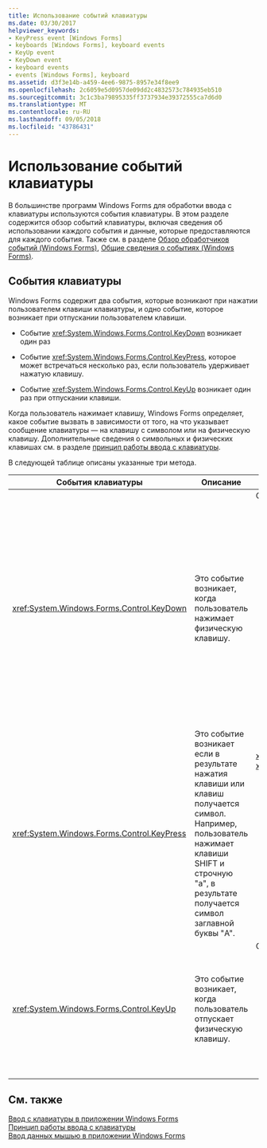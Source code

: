 ```yaml
---
title: Использование событий клавиатуры
ms.date: 03/30/2017
helpviewer_keywords:
- KeyPress event [Windows Forms]
- keyboards [Windows Forms], keyboard events
- KeyUp event
- KeyDown event
- keyboard events
- events [Windows Forms], keyboard
ms.assetid: d3f3e14b-a459-4ee6-9875-8957e34f8ee9
ms.openlocfilehash: 2c6059e5d0957de09dd2c4832573c784935eb510
ms.sourcegitcommit: 3c1c3ba79895335ff3737934e39372555ca7d6d0
ms.translationtype: MT
ms.contentlocale: ru-RU
ms.lasthandoff: 09/05/2018
ms.locfileid: "43786431"
---
```

# <a name="using-keyboard-events"></a>Использование событий клавиатуры
В большинстве программ Windows Forms для обработки ввода с клавиатуры используются события клавиатуры. В этом разделе содержится обзор событий клавиатуры, включая сведения об использовании каждого события и данные, которые предоставляются для каждого события.  Также см. в разделе [Обзор обработчиков событий (Windows Forms)](https://msdn.microsoft.com/library/be6fx1bb\(v=vs.110\)), [Общие сведения о событиях (Windows Forms)](https://msdn.microsoft.com/library/1h12f09z\(v=vs.110\)).  
  
## <a name="keyboard-events"></a>События клавиатуры  
 Windows Forms содержит два события, которые возникают при нажатии пользователем клавиши клавиатуры, и одно событие, которое возникает при отпускании пользователем клавиши.  
  
-   Событие <xref:System.Windows.Forms.Control.KeyDown> возникает один раз  
  
-   Событие <xref:System.Windows.Forms.Control.KeyPress>, которое может встречаться несколько раз, если пользователь удерживает нажатую клавишу.  
  
-   Событие <xref:System.Windows.Forms.Control.KeyUp> возникает один раз при отпускании клавиши.  
  
 Когда пользователь нажимает клавишу, Windows Forms определяет, какое событие вызвать в зависимости от того, на что указывает сообщение клавиатуры — на клавишу с символом или на физическую клавишу. Дополнительные сведения о символьных и физических клавишах см. в разделе [принцип работы ввода с клавиатуры](../../../docs/framework/winforms/how-keyboard-input-works.md).  
  
 В следующей таблице описаны указанные три метода.  
  
|События клавиатуры|Описание|Результаты|  
|--------------------|-----------------|-------------|  
|<xref:System.Windows.Forms.Control.KeyDown>|Это событие возникает, когда пользователь нажимает физическую клавишу.|Обработчик <xref:System.Windows.Forms.Control.KeyDown> получает:<br /><br /> <ul><li>Параметр <xref:System.Windows.Forms.KeyEventArgs>, который предоставляет свойство <xref:System.Windows.Forms.KeyEventArgs.KeyCode%2A> (указывающее на физическую клавишу клавиатуры).</li><li>Свойство <xref:System.Windows.Forms.KeyEventArgs.Modifiers%2A> (SHIFT, CTRL или ALT).</li><li>Свойство <xref:System.Windows.Forms.KeyEventArgs.KeyData%2A> (которое объединяет код клавиши и модификатор). Параметр <xref:System.Windows.Forms.KeyEventArgs> также предоставляет:<br /><br /> <ul><li>Свойство <xref:System.Windows.Forms.KeyEventArgs.Handled%2A>, которое может быть задано для предотвращения получения кода клавиши базовым элементом управления.</li><li>Свойство <xref:System.Windows.Forms.KeyEventArgs.SuppressKeyPress%2A>, которое может использоваться для подавления событий <xref:System.Windows.Forms.Control.KeyPress> и <xref:System.Windows.Forms.Control.KeyUp> для данного нажатия клавиши.</li></ul></li></ul>|  
|<xref:System.Windows.Forms.Control.KeyPress>|Это событие возникает если в результате нажатия клавиши или клавиш получается символ. Например, пользователь нажимает клавиши SHIFT и строчную "a", в результате получается символ заглавной буквы "A".|<xref:System.Windows.Forms.Control.KeyPress> возникает после <xref:System.Windows.Forms.Control.KeyDown>.<br /><br /> <ul><li>Обработчик <xref:System.Windows.Forms.Control.KeyPress> получает:</li><li>Параметр <xref:System.Windows.Forms.KeyPressEventArgs>, который содержит код символа нажатой клавиши. Этот код является уникальным для каждой комбинации клавиш символа и модификатора.<br /><br />     Например клавиша "A" создаст <br /><br /> <ul><li>код символа 65, если она нажата при нажатой клавише "SHIFT"</li><li>Или клавиша CAPS LOCK вернет код 97, если она нажата сама по себе,</li><li>И код 1, если она нажата совместно с клавишей CTRL.</li></ul></li></ul>|  
|<xref:System.Windows.Forms.Control.KeyUp>|Это событие возникает, когда пользователь отпускает физическую клавишу.|Обработчик <xref:System.Windows.Forms.Control.KeyUp> получает:<br /><br /> <ul><li>Параметр <xref:System.Windows.Forms.KeyEventArgs>,<br /><br /> <ul><li>который предоставляет свойство <xref:System.Windows.Forms.KeyEventArgs.KeyCode%2A> (указывающее на физическую клавишу клавиатуры).</li><li>Свойство <xref:System.Windows.Forms.KeyEventArgs.Modifiers%2A> (SHIFT, CTRL или ALT).</li><li>Свойство <xref:System.Globalization.SortKey.KeyData%2A> (которое объединяет код клавиши и модификатор).</li></ul></li></ul>|  
  
## <a name="see-also"></a>См. также  
 [Ввод с клавиатуры в приложении Windows Forms](../../../docs/framework/winforms/keyboard-input-in-a-windows-forms-application.md)  
 [Принцип работы ввода с клавиатуры](../../../docs/framework/winforms/how-keyboard-input-works.md)  
 [Ввод данных мышью в приложении Windows Forms](../../../docs/framework/winforms/mouse-input-in-a-windows-forms-application.md)
